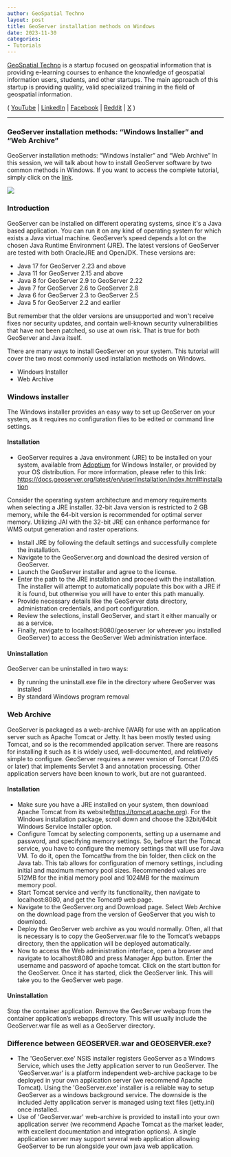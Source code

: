 ```yaml
---
author: GeoSpatial Techno
layout: post
title: GeoServer installation methods on Windows
date: 2023-11-30
categories:   
- Tutorials
---
```


[GeoSpatial Techno](https://www.youtube.com/@geospatialtechno) is a startup focused on geospatial information that is providing e-learning courses to enhance the knowledge of geospatial information users, students, and other startups. The main approach of this startup is providing quality, valid specialized training in the field of geospatial information.

( [YouTube](https://www.youtube.com/@geospatialtechno)
| [LinkedIn](https://www.linkedin.com/in/geospatialtechno)
| [Facebook](https://www.facebook.com/geospatialtechno)
| [Reddit](https://www.reddit.com/user/geospatialtechno)
| [X](https://twitter.com/geospatialtechn)
)

----

### GeoServer installation methods: “Windows Installer” and “Web Archive”
GeoServer installation methods: “Windows Installer” and “Web Archive”
In this session, we will talk about how to install GeoServer software by two common methods in Windows. If you want to access the complete tutorial, simply click on the [link](https://youtu.be/G47vV2od4yc).

[![](https://img.youtube.com/vi/G47vV2od4yc/0.jpg)](https://www.youtube.com/watch?v=G47vV2od4yc)

### Introduction
GeoServer can be installed on different operating systems, since it's a Java based application. You can run it on any kind of operating system for which exists a Java virtual machine. GeoServer’s speed depends a lot on the chosen Java Runtime Environment (JRE). The latest versions of GeoServer are tested with both OracleJRE and OpenJDK. These versions are:
- Java 17 for GeoServer 2.23 and above
- Java 11 for GeoServer 2.15 and above
- Java 8 for GeoServer 2.9 to GeoServer 2.22
- Java 7 for GeoServer 2.6 to GeoServer 2.8
- Java 6 for GeoServer 2.3 to GeoServer 2.5
- Java 5 for GeoServer 2.2 and earlier

But remember that the older versions are unsupported and won't receive fixes nor security updates, and contain well-known security vulnerabilities that have not been patched, so use at own risk. That is true for both GeoServer and Java itself.

There are many ways to install GeoServer on your system. This tutorial will cover the two most commonly used installation methods on Windows.
- Windows Installer
- Web Archive

### Windows installer
The Windows installer provides an easy way to set up GeoServer on your system, as it requires no configuration files to be edited or command line settings.

#### Installation
- GeoServer requires a Java environment (JRE) to be installed on your system, available from [Adoptium](https://adoptium.net) for Windows Installer, or provided by your OS distribution. For more information, please refer to this link: https://docs.geoserver.org/latest/en/user/installation/index.html#installation

Consider the operating system architecture and memory requirements when selecting a JRE installer. 32-bit Java version is restricted to 2 GB memory, while the 64-bit version is recommended for optimal server memory. Utilizing JAI with the 32-bit JRE can enhance performance for WMS output generation and raster operations.
- Install JRE by following the default settings and successfully complete the installation.
- Navigate to the GeoServer.org and download the desired version of GeoServer.
- Launch the GeoServer installer and agree to the license.
- Enter the path to the JRE installation and proceed with the installation. The installer will attempt to automatically populate this box with a JRE if it is found, but otherwise you will have to enter this path manually.
- Provide necessary details like the GeoServer data directory, administration credentials, and port configuration.
- Review the selections, install GeoServer, and start it either manually or as a service.
- Finally, navigate to localhost:8080/geoserver (or wherever you installed GeoServer) to access the GeoServer Web administration interface.

#### Uninstallation
GeoServer can be uninstalled in two ways:
- By running the uninstall.exe file in the directory where GeoServer was installed
- By standard Windows program removal

### Web Archive
GeoServer is packaged as a web-archive (WAR) for use with an application server such as Apache Tomcat or Jetty. It has been mostly tested using Tomcat, and so is the recommended application server. There are reasons for installing it such as it is widely used, well-documented, and relatively simple to configure. GeoServer requires a newer version of Tomcat (7.0.65 or later) that implements Servlet 3 and annotation processing. Other application servers have been known to work, but are not guaranteed.

#### Installation
- Make sure you have a JRE installed on your system, then download Apache Tomcat from its website(https://tomcat.apache.org). For the Windows installation package, scroll down and choose the 32bit/64bit Windows Service Installer option.
- Configure Tomcat by selecting components, setting up a username and password, and specifying memory settings. So, before start the Tomcat service, you have to configure the memory settings that will use for Java VM. To do it, open the Tomcat9w from the bin folder, then click on the Java tab. This tab allows for configuration of memory settings, including initial and maximum memory pool sizes. Recommended values are 512MB for the initial memory pool and 1024MB for the maximum memory pool.
- Start Tomcat service and verify its functionality, then navigate to localhost:8080, and get the Tomcat9 web page.
- Navigate to the GeoServer.org and Download page. Select Web Archive on the download page from the version of GeoServer that you wish to download.
- Deploy the GeoServer web archive as you would normally. Often, all that is necessary is to copy the GeoServer.war file to the Tomcat’s webapps directory, then the application will be deployed automatically.
- Now to access the Web administration interface, open a browser and navigate to localhost:8080 and press Manager App button. Enter the username and password of apache tomcat. Click on the start button for the GeoServer. Once it has started, click the GeoServer link. This will take you to the GeoServer web page.

#### Uninstallation
Stop the container application. Remove the GeoServer webapp from the container application’s webapps directory. This will usually include the GeoServer.war file as well as a GeoServer directory.

### Difference between GEOSERVER.war and GEOSERVER.exe?
- The 'GeoServer.exe' NSIS installer registers GeoServer as a Windows Service, which uses the Jetty application server to run GeoServer. The 'GeoServer.war' is a platform independent web-archive package to be deployed in your own application server (we recommend Apache Tomcat). Using the 'GeoServer.exe' installer is a reliable way to setup GeoServer as a windows background service. The downside is the included Jetty application server is managed using text files (jetty.ini) once installed.
- Use of 'GeoServer.war' web-archive is provided to install into your own application server (we recommend Apache Tomcat as the market leader, with excellent documentation and integration options). A single application server may support several web application allowing GeoServer to be run alongside your own java web application.
